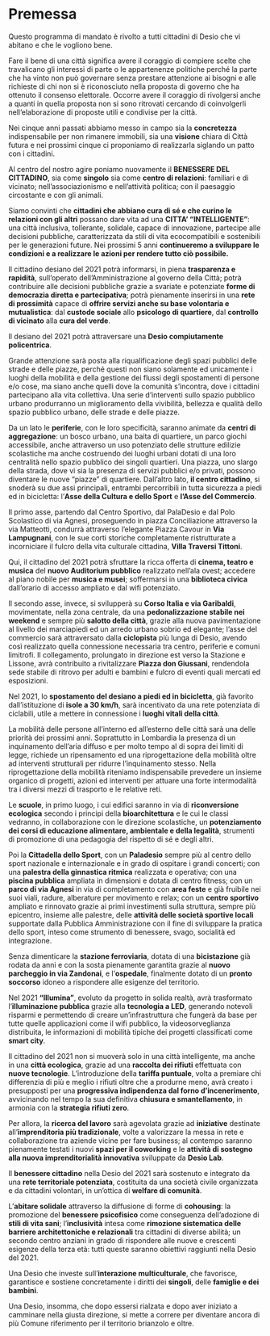 # Premessa

Questo programma di mandato è rivolto a tutti cittadini di Desio che vi abitano e che le vogliono bene.

Fare il bene di una città significa avere il coraggio di compiere scelte che travalicano gli interessi di parte o le appartenenze politiche perché la parte che ha vinto non può governare senza prestare attenzione ai bisogni e alle richieste di chi non si è riconosciuto nella proposta di governo che ha ottenuto il consenso elettorale. Occorre avere il coraggio di rivolgersi anche a quanti in quella proposta non si sono ritrovati cercando di coinvolgerli nell’elaborazione di proposte utili e condivise per la città.

Nei cinque anni passati abbiamo messo in campo sia la **concretezza** indispensabile per non rimanere immobili, sia una **visione** chiara di Città futura e nei prossimi cinque ci proponiamo di realizzarla siglando un patto con i cittadini.

Al centro del nostro agire poniamo nuovamente il **BENESSERE DEL CITTADINO**, sia come **singolo** sia come **centro di relazioni**: familiari e di vicinato; nell’associazionismo e nell’attività politica; con il paesaggio circostante e con gli animali.

Siamo convinti che **cittadini che abbiano cura di sé e che curino le relazioni con gli altri** possano dare vita ad una **CITTA’ “INTELLIGENTE”**: una città inclusiva, tollerante, solidale, capace di innovazione, partecipe alle decisioni pubbliche, caratterizzata da stili di vita ecocompatibili e sostenibili per le generazioni future. Nei prossimi 5 anni **continueremo a sviluppare le condizioni e a realizzare le azioni per rendere tutto ciò possibile.**

Il cittadino desiano del 2021 potrà informarsi, in piena **trasparenza e rapidità**, sull’operato dell’Amministrazione al governo della Città; potrà contribuire alle decisioni pubbliche grazie a svariate e potenziate **forme di democrazia diretta e partecipativa**; potrà pienamente inserirsi in una **rete di prossimità** capace di **offrire servizi anche su base volontaria e mutualistica**: dal **custode sociale** allo **psicologo di quartiere**, dal **controllo di vicinato** alla **cura del verde**.

Il desiano del 2021 potrà attraversare una **Desio compiutamente policentrica**.

Grande attenzione sarà posta alla riqualificazione degli spazi pubblici delle strade e delle piazze, perché questi non siano solamente ed unicamente i luoghi della mobilità e della gestione dei flussi degli spostamenti di persone e/o cose, ma siano anche quelli dove la comunità s’incontra, dove i cittadini partecipano alla vita collettiva. Una serie d’interventi sullo spazio pubblico urbano produrranno un miglioramento della vivibilità, bellezza e qualità dello spazio pubblico urbano, delle strade e delle piazze.

Da un lato le **periferie**, con le loro specificità, saranno animate da **centri di aggregazione**: un bosco urbano, una baita di quartiere, un parco giochi accessibile, anche attraverso un uso potenziato delle strutture edilizie scolastiche ma anche costruendo dei luoghi urbani dotati di una loro centralità nello spazio pubblico dei singoli quartieri. Una piazza, uno slargo della strada, dove vi sia la presenza di servizi pubblici e/o privati, possono diventare le nuove “piazze” di quartiere. Dall’altro lato, **il centro cittadino**, si snoderà su due assi principali, entrambi percorribili in tutta sicurezza a piedi ed in bicicletta: l’**Asse della Cultura e dello Sport** e **l’Asse del Commercio**.

Il primo asse, partendo dal Centro Sportivo, dal PalaDesio e dal Polo Scolastico di via Agnesi, proseguendo in piazza Conciliazione attraverso la via Matteotti, condurrà attraverso l’elegante Piazza Cavour in **Via Lampugnani**, con le sue corti storiche completamente ristrutturate a incorniciare il fulcro della vita culturale cittadina, **Villa Traversi Tittoni**.

Qui, il cittadino del 2021 potrà sfruttare la ricca offerta di **cinema, teatro e musica** del **nuovo Auditorium pubblico** realizzato nell’ala ovest; accedere al piano nobile per **musica e musei**; soffermarsi in una **biblioteca civica** dall’orario di accesso ampliato e dal wifi potenziato.

Il secondo asse, invece, si svilupperà su **Corso Italia e via Garibaldi**, movimentate, nella zona centrale, da una **pedonalizzazione stabile nei weekend** e sempre più **salotto della città**, grazie alla nuova pavimentazione al livello dei marciapiedi ed un arredo urbano sobrio ed elegante; l’asse del commercio sarà attraversato dalla **ciclopista** più lunga di Desio, avendo così realizzato quella connessione necessaria tra centro, periferie e comuni limitrofi. Il collegamento, prolungato in direzione est verso la Stazione e Lissone, avrà contribuito a rivitalizzare **Piazza don Giussani**, rendendola sede stabile di ritrovo per adulti e bambini e fulcro di eventi quali mercati ed esposizioni.

Nel 2021, lo **spostamento del desiano a piedi ed in bicicletta**, già favorito dall’istituzione di **isole a 30 km/h**, sarà incentivato da una rete potenziata di ciclabili, utile a mettere in connessione i **luoghi vitali della città**.

La mobilità delle persone all’interno ed all’esterno delle città sarà una delle priorità dei prossimi anni. Soprattutto in Lombardia la presenza di un inquinamento dell’aria diffuso e per molto tempo al di sopra dei limiti di legge, richiede un ripensamento ed una riprogettazione della mobilità oltre ad interventi strutturali per ridurre l’inquinamento stesso. Nella riprogettazione della mobilità riteniamo indispensabile prevedere un insieme organico di progetti, azioni ed interventi per attuare una forte intermodalità tra i diversi mezzi di trasporto e le relative reti.

Le **scuole**, in primo luogo, i cui edifici saranno in via di **riconversione ecologica** secondo i principi della **bioarchitettura** e le cui le classi vedranno, in collaborazione con le direzione scolastiche, un **potenziamento dei corsi di educazione alimentare, ambientale e della legalità**, strumenti di promozione di una pedagogia del rispetto di sé e degli altri.

Poi la **Cittadella dello Sport**, con un **Paladesio** sempre più al centro dello sport nazionale e internazionale e in grado di ospitare i grandi concerti; con una **palestra della ginnastica ritmica** realizzata e operativa; con una **piscina pubblica** ampliata in dimensioni e dotata di centro fitness; con un **parco di via Agnesi** in via di completamento con **area feste** e già fruibile nei suoi viali, radure, alberature per movimento e relax; con un **centro sportivo** ampliato e rinnovato grazie ai primi investimenti sulla struttura, sempre più epicentro, insieme alle palestre, delle **attività delle società sportive locali** supportate dalla Pubblica Amministrazione con il fine di sviluppare la pratica dello sport, inteso come strumento di benessere, svago, socialità ed integrazione.

Senza dimenticare la **stazione ferroviaria**, dotata di una **bicistazione** già rodata da anni e con la sosta pienamente garantita grazie al **nuovo parcheggio in via Zandonai**, e l’**ospedale**, finalmente dotato di un **pronto soccorso** idoneo a rispondere alle esigenze del territorio.

Nel 2021 **“Illumina”**, evoluto da progetto in solida realtà, avrà trasformato l’**illuminazione pubblica** grazie alla **tecnologia a LED**, generando notevoli risparmi e permettendo di creare un’infrastruttura che fungerà da base per tutte quelle applicazioni come il wifi pubblico, la videosorveglianza distribuita, le informazioni di mobilità tipiche dei progetti classificati come **smart city**.

Il cittadino del 2021 non si muoverà solo in una città intelligente, ma anche in una **città ecologica**, grazie ad una **raccolta dei rifiuti** effettuata con **nuove tecnologie**. L’introduzione della **tariffa puntuale**, volta a premiare chi differenzia di più e meglio i rifiuti oltre che a produrne meno, avrà creato i presupposti per una **progressiva indipendenza dal forno d’incenerimento**, avvicinando nel tempo la sua definitiva **chiusura e smantellamento**, in armonia con la **strategia rifiuti zero**.

Per allora, la **ricerca del lavoro** sarà agevolata grazie ad **iniziative** destinate all’**imprenditoria più tradizionale**, volte a valorizzare la messa in rete e collaborazione tra aziende vicine per fare business; al contempo saranno pienamente testati i nuovi **spazi per il coworking** e le **attività di sostegno alla nuova imprenditorialità innovativa** sviluppate da **Desio Lab**.

Il **benessere cittadino** nella Desio del 2021 sarà sostenuto e integrato da una **rete territoriale potenziata**, costituita da una società civile organizzata e da cittadini volontari, in un’ottica di **welfare di comunità**.

L’**abitare solidale** attraverso la diffusione di forme di **cohousing**: la promozione del **benessere psicofisico** come conseguenza dell’adozione di **stili di vita sani**; l’**inclusività** intesa come **rimozione sistematica delle barriere architettoniche e relazionali** tra cittadini di diverse abilità; un secondo centro anziani in grado di rispondere alle nuove e crescenti esigenze della terza età: tutti queste saranno obiettivi raggiunti nella Desio del 2021.

Una Desio che investe sull’**interazione multiculturale**, che favorisce, garantisce e sostiene concretamente i diritti dei **singoli**, delle **famiglie e dei bambini**.

Una Desio, insomma, che dopo essersi rialzata e dopo aver iniziato a camminare nella giusta direzione, si mette a correre per diventare ancora di più Comune riferimento per il territorio brianzolo e oltre.
